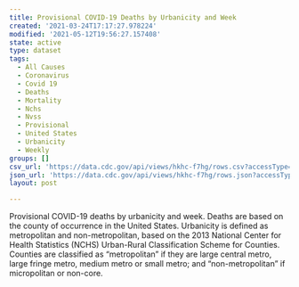 ```yaml
---
title: Provisional COVID-19 Deaths by Urbanicity and Week
created: '2021-03-24T17:17:27.978224'
modified: '2021-05-12T19:56:27.157408'
state: active
type: dataset
tags:
  - All Causes
  - Coronavirus
  - Covid 19
  - Deaths
  - Mortality
  - Nchs
  - Nvss
  - Provisional
  - United States
  - Urbanicity
  - Weekly
groups: []
csv_url: 'https://data.cdc.gov/api/views/hkhc-f7hg/rows.csv?accessType=DOWNLOAD'
json_url: 'https://data.cdc.gov/api/views/hkhc-f7hg/rows.json?accessType=DOWNLOAD'
layout: post

---
```

Provisional COVID-19 deaths by urbanicity and week. Deaths are based on the county of occurrence in the United States. Urbanicity is defined as metropolitan and non-metropolitan, based on the 2013 National Center for Health Statistics (NCHS) Urban-Rural Classification Scheme for Counties. Counties are classified as “metropolitan” if they are large central metro, large fringe metro, medium metro or small metro; and “non-metropolitan” if micropolitan or non-core.
